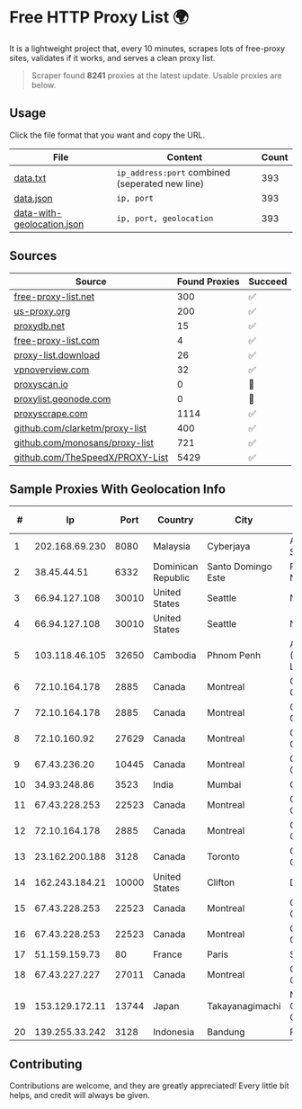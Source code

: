 
# Free HTTP Proxy List 🌍

It is a lightweight project that, every 10 minutes, scrapes lots of free-proxy sites, validates if it works, and serves a clean proxy list.


> Scraper found **8241** proxies at the latest update. Usable proxies are below.

## Usage

Click the file format that you want and copy the URL.


|File|Content|Count|
|----|-------|-----|
|[data.txt](https://raw.githubusercontent.com/themiralay/Proxy-List-World/master/data.txt)|`ip_address:port` combined (seperated new line)|393|
|[data.json](https://raw.githubusercontent.com/themiralay/Proxy-List-World/master/data.json)|`ip, port`|393|
|[data-with-geolocation.json](https://raw.githubusercontent.com/themiralay/Proxy-List-World/master/data-with-geolocation.json)|`ip, port, geolocation`|393|

## Sources

|Source|Found Proxies|Succeed|
|------|-------------|-------|
|[free-proxy-list.net](https://free-proxy-list.net)|300|✅|
|[us-proxy.org](https://www.us-proxy.org)|200|✅|
|[proxydb.net](http://proxydb.net)|15|✅|
|[free-proxy-list.com](https://free-proxy-list.com/?page=&port=&type%5B%5D=http&type%5B%5D=https&up_time=0&search=Search)|4|✅|
|[proxy-list.download](https://www.proxy-list.download/HTTP)|26|✅|
|[vpnoverview.com](https://vpnoverview.com/privacy/anonymous-browsing/free-proxy-servers)|32|✅|
|[proxyscan.io](https://www.proxyscan.io)|0|🚫|
|[proxylist.geonode.com](https://proxylist.geonode.com/api/proxy-list?limit=300&page=1&sort_by=lastChecked&sort_type=desc&protocols=http,https)|0|🚫|
|[proxyscrape.com](https://api.proxyscrape.com/v2/?request=displayproxies&protocol=http&timeout=10000&country=all&ssl=all&anonymity=all)|1114|✅|
|[github.com/clarketm/proxy-list](https://raw.githubusercontent.com/clarketm/proxy-list/master/proxy-list-raw.txt)|400|✅|
|[github.com/monosans/proxy-list](https://raw.githubusercontent.com/monosans/proxy-list/main/proxies/http.txt)|721|✅|
|[github.com/TheSpeedX/PROXY-List](https://raw.githubusercontent.com/TheSpeedX/PROXY-List/master/http.txt)|5429|✅|


## Sample Proxies With Geolocation Info

|#|Ip|Port|Country|City|Internet Service Provider|
|-|--|----|-------|----|-------------------------|
|1|202.168.69.230|8080|Malaysia|Cyberjaya|Allo Technology Sdn. Bhd.|
|2|38.45.44.51|6332|Dominican Republic|Santo Domingo Este|FENIX NETWORKS, S.R.L.|
|3|66.94.127.108|30010|United States|Seattle|Nubes, LLC|
|4|66.94.127.108|30010|United States|Seattle|Nubes, LLC|
|5|103.118.46.105|32650|Cambodia|Phnom Penh|ANGKOR E & C (CAMBODIA) Co., Ltd.|
|6|72.10.164.178|2885|Canada|Montreal|GloboTech Communications|
|7|72.10.164.178|2885|Canada|Montreal|GloboTech Communications|
|8|72.10.160.92|27629|Canada|Montreal|GloboTech Communications|
|9|67.43.236.20|10445|Canada|Montreal|GloboTech Communications|
|10|34.93.248.86|3523|India|Mumbai|Google LLC|
|11|67.43.228.253|22523|Canada|Montreal|GloboTech Communications|
|12|72.10.164.178|2885|Canada|Montreal|GloboTech Communications|
|13|23.162.200.188|3128|Canada|Toronto|GLOBALTELEHOST Corp.|
|14|162.243.184.21|10000|United States|Clifton|DigitalOcean, LLC|
|15|67.43.228.253|22523|Canada|Montreal|GloboTech Communications|
|16|67.43.228.253|22523|Canada|Montreal|GloboTech Communications|
|17|51.159.159.73|80|France|Paris|SCALEWAY|
|18|67.43.227.227|27011|Canada|Montreal|GloboTech Communications|
|19|153.129.172.11|13744|Japan|Takayanagimachi|NTT Communications Corporation|
|20|139.255.33.242|3128|Indonesia|Bandung|PT. LINKNET|



## Contributing

Contributions are welcome, and they are greatly appreciated! Every
little bit helps, and credit will always be given.

